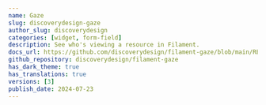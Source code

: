 ```yaml
---
name: Gaze
slug: discoverydesign-gaze
author_slug: discoverydesign
categories: [widget, form-field]
description: See who's viewing a resource in Filament.
docs_url: https://github.com/discoverydesign/filament-gaze/blob/main/README.md
github_repository: discoverydesign/filament-gaze
has_dark_theme: true
has_translations: true
versions: [3]
publish_date: 2024-07-23
---
```

